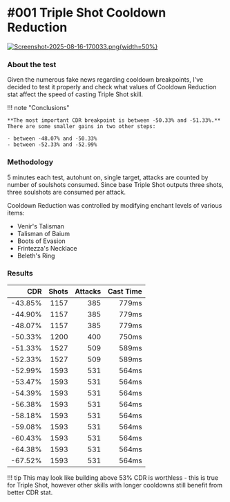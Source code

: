 # #001 Triple Shot Cooldown Reduction

[![Screenshot-2025-08-16-170033.png](https://i.postimg.cc/769p4dPs/Screenshot-2025-08-16-170033.png){width=50%}](https://postimg.cc/dk7WmWyr)


### About the test
Given the numerous fake news regarding cooldown breakpoints, I've decided to test it properly and check what values of Cooldown Reduction stat affect the speed of casting Triple Shot skill.

!!! note "Conclusions"

    **The most important CDR breakpoint is between -50.33% and -51.33%.** 
    There are some smaller gains in two other steps:

    - between -48.07% and -50.33%
    - between -52.33% and -52.99%

### Methodology
5 minutes each test, autohunt on, single target, attacks are counted by number of soulshots consumed. Since base Triple Shot outputs three shots, three soulshots are consumed per attack.

Cooldown Reduction was controlled by modifying enchant levels of various items:

* Venir's Talisman
* Talisman of Baium
* Boots of Evasion
* Frintezza's Necklace
* Beleth's Ring

### Results

| CDR | Shots | Attacks | Cast Time |
|-----:|---:|---:|---: |
| -43.85% | 1157 | 385 | 779ms |
|-44.90% | 1157 | 385 | 779ms |
|-48.07% | 1157 | 385 | 779ms |
|-50.33% | 1200 | 400 | 750ms |
|-51.33% | 1527 | 509 | 589ms |
|-52.33% | 1527 | 509 | 589ms |
|-52.99% | 1593 | 531 | 564ms |
|-53.47% | 1593 | 531 | 564ms |
|-54.39% | 1593 | 531 | 564ms |
|-56.38% | 1593 | 531 | 564ms |
|-58.18% | 1593 | 531 | 564ms |
|-59.08% | 1593 | 531 | 564ms |
|-60.43% | 1593 | 531 | 564ms |
|-64.38% | 1593 | 531 | 564ms |
|-67.52% | 1593 | 531 | 564ms |

!!! tip
    This may look like building above 53% CDR is worthless - this is true for Triple Shot, however other skills with longer cooldowns still benefit from better CDR stat.


